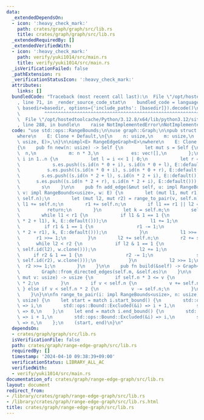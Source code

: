 ```yaml
---
data:
  _extendedDependsOn:
  - icon: ':heavy_check_mark:'
    path: crates/graph/graph/src/lib.rs
    title: crates/graph/graph/src/lib.rs
  _extendedRequiredBy: []
  _extendedVerifiedWith:
  - icon: ':heavy_check_mark:'
    path: verify/yuki1014/src/main.rs
    title: verify/yuki1014/src/main.rs
  _isVerificationFailed: false
  _pathExtension: rs
  _verificationStatusIcon: ':heavy_check_mark:'
  attributes:
    links: []
  bundledCode: "Traceback (most recent call last):\n  File \"/opt/hostedtoolcache/Python/3.12.8/x64/lib/python3.12/site-packages/onlinejudge_verify/documentation/build.py\"\
    , line 71, in _render_source_code_stat\n    bundled_code = language.bundle(stat.path,\
    \ basedir=basedir, options={'include_paths': [basedir]}).decode()\n          \
    \         ^^^^^^^^^^^^^^^^^^^^^^^^^^^^^^^^^^^^^^^^^^^^^^^^^^^^^^^^^^^^^^^^^^^^^^^^^^^^^^^^^\n\
    \  File \"/opt/hostedtoolcache/Python/3.12.8/x64/lib/python3.12/site-packages/onlinejudge_verify/languages/rust.py\"\
    , line 288, in bundle\n    raise NotImplementedError\nNotImplementedError\n"
  code: "use std::ops::RangeBounds;\n\nuse graph::Graph;\n\npub struct RangeEdgeGraph<E>\n\
    where\n    E: Clone + Default,\n{\n    n: usize,\n    m: usize,\n    es: Vec<(usize,\
    \ usize, E)>,\n}\n\nimpl<E> RangeEdgeGraph<E>\nwhere\n    E: Clone + Default,\n\
    {\n    pub fn new(n: usize) -> Self {\n        let mut s = Self {\n          \
    \  n,\n            m: n * 3,\n            es: vec![],\n        };\n        for\
    \ i in 1..n {\n            let l = i << 1 | 0;\n            let r = i << 1 | 1;\n\
    \            s.es.push((s.id(n * 0 + i), s.id(n * 0 + l), E::default()));\n  \
    \          s.es.push((s.id(n * 0 + i), s.id(n * 0 + r), E::default()));\n    \
    \        s.es.push((s.id(n * 2 + l), s.id(n * 2 + i), E::default()));\n      \
    \      s.es.push((s.id(n * 2 + r), s.id(n * 2 + i), E::default()));\n        }\n\
    \        s\n    }\n\n    pub fn add_edge(&mut self, u: impl RangeBounds<usize>,\
    \ v: impl RangeBounds<usize>, w: E) {\n        let (mut l1, mut r1) = range_to_pair(u,\
    \ self.n);\n        let (mut l2, mut r2) = range_to_pair(v, self.n);\n       \
    \ l1 += self.n;\n        r1 += self.n;\n        if l1 == r1 || l2 == r2 {\n  \
    \          return;\n        }\n        let k = self.m;\n        self.m += 1;\n\
    \        while l1 < r1 {\n            if l1 & 1 == 1 {\n                self.es.push((self.id(self.n\
    \ * 2 + l1), k, E::default()));\n                l1 += 1;\n            }\n   \
    \         if r1 & 1 == 1 {\n                r1 -= 1;\n                self.es.push((self.id(self.n\
    \ * 2 + r1), k, E::default()));\n            }\n            l1 >>= 1;\n      \
    \      r1 >>= 1;\n        }\n        l2 += self.n;\n        r2 += self.n;\n  \
    \      while l2 < r2 {\n            if l2 & 1 == 1 {\n                self.es.push((k,\
    \ self.id(l2), w.clone()));\n                l2 += 1;\n            }\n       \
    \     if r2 & 1 == 1 {\n                r2 -= 1;\n                self.es.push((k,\
    \ self.id(r2), w.clone()));\n            }\n            l2 >>= 1;\n          \
    \  r2 >>= 1;\n        }\n    }\n\n    pub fn build(&self) -> Graph<(), E> {\n\
    \        Graph::from_directed_edges(self.m, &self.es)\n    }\n\n    fn id(&self,\
    \ mut v: usize) -> usize {\n        if self.n * 3 <= v {\n            v -= self.n\
    \ * 2;\n        }\n        if v < self.n {\n            v += self.n;\n       \
    \ } else if v < self.n * 2 {\n            v -= self.n;\n        }\n        v\n\
    \    }\n}\n\nfn range_to_pair(i: impl RangeBounds<usize>, n: usize) -> (usize,\
    \ usize) {\n    let start = match i.start_bound() {\n        std::ops::Bound::Included(&i)\
    \ => i,\n        std::ops::Bound::Excluded(&i) => i + 1,\n        std::ops::Bound::Unbounded\
    \ => 0,\n    };\n    let end = match i.end_bound() {\n        std::ops::Bound::Included(&i)\
    \ => i + 1,\n        std::ops::Bound::Excluded(&i) => i,\n        std::ops::Bound::Unbounded\
    \ => n,\n    };\n    (start, end)\n}\n"
  dependsOn:
  - crates/graph/graph/src/lib.rs
  isVerificationFile: false
  path: crates/graph/range-edge-graph/src/lib.rs
  requiredBy: []
  timestamp: '2024-04-10 09:38:39+09:00'
  verificationStatus: LIBRARY_ALL_AC
  verifiedWith:
  - verify/yuki1014/src/main.rs
documentation_of: crates/graph/range-edge-graph/src/lib.rs
layout: document
redirect_from:
- /library/crates/graph/range-edge-graph/src/lib.rs
- /library/crates/graph/range-edge-graph/src/lib.rs.html
title: crates/graph/range-edge-graph/src/lib.rs
---
```

